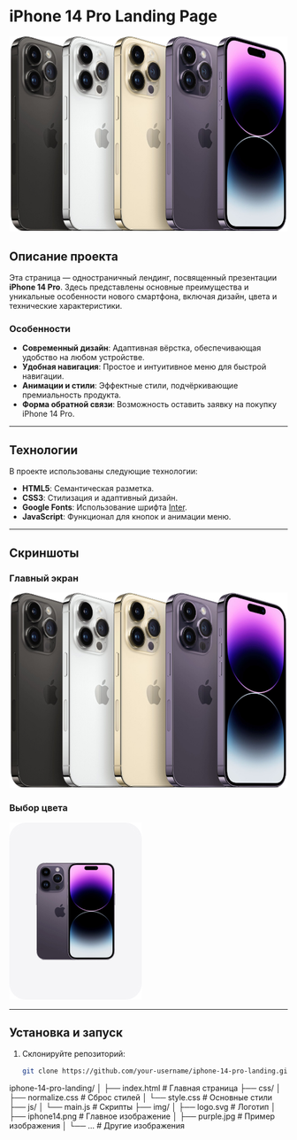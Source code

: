 # iPhone 14 Pro Landing Page

![Project Screenshot](img/iphone14.png)

## Описание проекта

Эта страница — одностраничный лендинг, посвященный презентации **iPhone 14 Pro**. Здесь представлены основные преимущества и уникальные особенности нового смартфона, включая дизайн, цвета и технические характеристики.

### Особенности

- **Современный дизайн**: Адаптивная вёрстка, обеспечивающая удобство на любом устройстве.
- **Удобная навигация**: Простое и интуитивное меню для быстрой навигации.
- **Анимации и стили**: Эффектные стили, подчёркивающие премиальность продукта.
- **Форма обратной связи**: Возможность оставить заявку на покупку iPhone 14 Pro.

---

## Технологии

В проекте использованы следующие технологии:

- **HTML5**: Семантическая разметка.
- **CSS3**: Стилизация и адаптивный дизайн.
- **Google Fonts**: Использование шрифта [Inter](https://fonts.google.com/specimen/Inter).
- **JavaScript**: Функционал для кнопок и анимации меню.

---

## Скриншоты

### Главный экран
![Главный экран](img/iphone14.png)

### Выбор цвета
![Выбор цвета](img/purple.jpg)

---

## Установка и запуск

1. Склонируйте репозиторий:
   ```bash
   git clone https://github.com/your-username/iphone-14-pro-landing.git


iphone-14-pro-landing/
│
├── index.html       # Главная страница
├── css/
│   ├── normalize.css  # Сброс стилей
│   └── style.css      # Основные стили
├── js/
│   └── main.js        # Скрипты
├── img/
│   ├── logo.svg       # Логотип
│   ├── iphone14.png   # Главное изображение
│   ├── purple.jpg     # Пример изображения
│   └── ...            # Другие изображения
